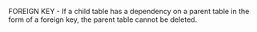 FOREIGN KEY - If a child table has a dependency on a parent table in the form of a foreign key, 
the parent table cannot be deleted. 